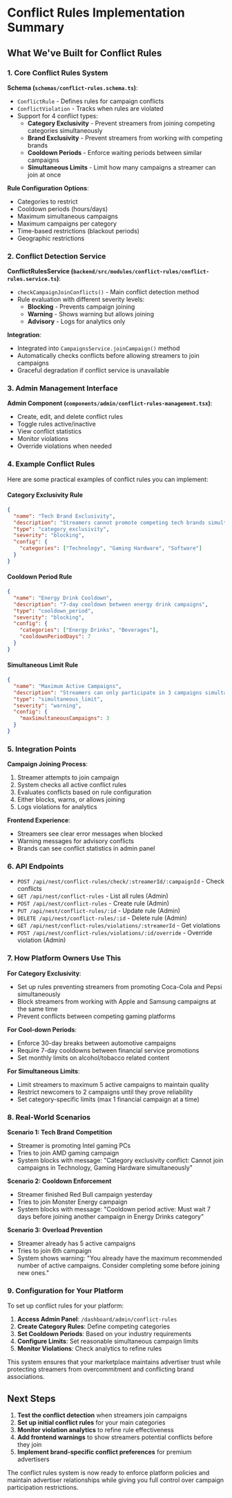 # Conflict Rules Implementation Summary

## What We've Built for Conflict Rules

### 1. **Core Conflict Rules System**

**Schema (`schemas/conflict-rules.schema.ts`)**:
- `ConflictRule` - Defines rules for campaign conflicts
- `ConflictViolation` - Tracks when rules are violated
- Support for 4 conflict types:
  - **Category Exclusivity** - Prevent streamers from joining competing categories simultaneously
  - **Brand Exclusivity** - Prevent streamers from working with competing brands
  - **Cooldown Periods** - Enforce waiting periods between similar campaigns
  - **Simultaneous Limits** - Limit how many campaigns a streamer can join at once

**Rule Configuration Options**:
- Categories to restrict
- Cooldown periods (hours/days)
- Maximum simultaneous campaigns
- Maximum campaigns per category
- Time-based restrictions (blackout periods)
- Geographic restrictions

### 2. **Conflict Detection Service**

**ConflictRulesService (`backend/src/modules/conflict-rules/conflict-rules.service.ts`)**:
- `checkCampaignJoinConflicts()` - Main conflict detection method
- Rule evaluation with different severity levels:
  - **Blocking** - Prevents campaign joining
  - **Warning** - Shows warning but allows joining
  - **Advisory** - Logs for analytics only

**Integration**:
- Integrated into `CampaignsService.joinCampaign()` method
- Automatically checks conflicts before allowing streamers to join campaigns
- Graceful degradation if conflict service is unavailable

### 3. **Admin Management Interface**

**Admin Component (`components/admin/conflict-rules-management.tsx`)**:
- Create, edit, and delete conflict rules
- Toggle rules active/inactive
- View conflict statistics
- Monitor violations
- Override violations when needed

### 4. **Example Conflict Rules**

Here are some practical examples of conflict rules you can implement:

#### **Category Exclusivity Rule**
```json
{
  "name": "Tech Brand Exclusivity",
  "description": "Streamers cannot promote competing tech brands simultaneously",
  "type": "category_exclusivity",
  "severity": "blocking",
  "config": {
    "categories": ["Technology", "Gaming Hardware", "Software"]
  }
}
```

#### **Cooldown Period Rule**
```json
{
  "name": "Energy Drink Cooldown",
  "description": "7-day cooldown between energy drink campaigns",
  "type": "cooldown_period",
  "severity": "blocking",
  "config": {
    "categories": ["Energy Drinks", "Beverages"],
    "cooldownPeriodDays": 7
  }
}
```

#### **Simultaneous Limit Rule**
```json
{
  "name": "Maximum Active Campaigns",
  "description": "Streamers can only participate in 3 campaigns simultaneously",
  "type": "simultaneous_limit",
  "severity": "warning",
  "config": {
    "maxSimultaneousCampaigns": 3
  }
}
```

### 5. **Integration Points**

**Campaign Joining Process**:
1. Streamer attempts to join campaign
2. System checks all active conflict rules
3. Evaluates conflicts based on rule configuration
4. Either blocks, warns, or allows joining
5. Logs violations for analytics

**Frontend Experience**:
- Streamers see clear error messages when blocked
- Warning messages for advisory conflicts
- Brands can see conflict statistics in admin panel

### 6. **API Endpoints**

- `POST /api/nest/conflict-rules/check/:streamerId/:campaignId` - Check conflicts
- `GET /api/nest/conflict-rules` - List all rules (Admin)
- `POST /api/nest/conflict-rules` - Create rule (Admin)
- `PUT /api/nest/conflict-rules/:id` - Update rule (Admin)
- `DELETE /api/nest/conflict-rules/:id` - Delete rule (Admin)
- `GET /api/nest/conflict-rules/violations/:streamerId` - Get violations
- `POST /api/nest/conflict-rules/violations/:id/override` - Override violation (Admin)

### 7. **How Platform Owners Use This**

**For Category Exclusivity**:
- Set up rules preventing streamers from promoting Coca-Cola and Pepsi simultaneously
- Block streamers from working with Apple and Samsung campaigns at the same time
- Prevent conflicts between competing gaming platforms

**For Cool-down Periods**:
- Enforce 30-day breaks between automotive campaigns
- Require 7-day cooldowns between financial service promotions
- Set monthly limits on alcohol/tobacco related content

**For Simultaneous Limits**:
- Limit streamers to maximum 5 active campaigns to maintain quality
- Restrict newcomers to 2 campaigns until they prove reliability
- Set category-specific limits (max 1 financial campaign at a time)

### 8. **Real-World Scenarios**

**Scenario 1: Tech Brand Competition**
- Streamer is promoting Intel gaming PCs
- Tries to join AMD gaming campaign
- System blocks with message: "Category exclusivity conflict: Cannot join campaigns in Technology, Gaming Hardware simultaneously"

**Scenario 2: Cooldown Enforcement**
- Streamer finished Red Bull campaign yesterday
- Tries to join Monster Energy campaign
- System blocks with message: "Cooldown period active: Must wait 7 days before joining another campaign in Energy Drinks category"

**Scenario 3: Overload Prevention**
- Streamer already has 5 active campaigns
- Tries to join 6th campaign
- System shows warning: "You already have the maximum recommended number of active campaigns. Consider completing some before joining new ones."

### 9. **Configuration for Your Platform**

To set up conflict rules for your platform:

1. **Access Admin Panel**: `/dashboard/admin/conflict-rules`
2. **Create Category Rules**: Define competing categories
3. **Set Cooldown Periods**: Based on your industry requirements
4. **Configure Limits**: Set reasonable simultaneous campaign limits
5. **Monitor Violations**: Check analytics to refine rules

This system ensures that your marketplace maintains advertiser trust while protecting streamers from overcommitment and conflicting brand associations.

## Next Steps

1. **Test the conflict detection** when streamers join campaigns
2. **Set up initial conflict rules** for your main categories
3. **Monitor violation analytics** to refine rule effectiveness
4. **Add frontend warnings** to show streamers potential conflicts before they join
5. **Implement brand-specific conflict preferences** for premium advertisers

The conflict rules system is now ready to enforce platform policies and maintain advertiser relationships while giving you full control over campaign participation restrictions.
